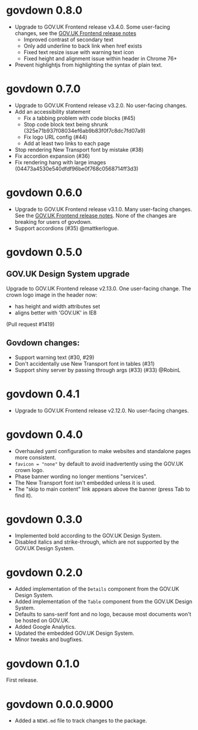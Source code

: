 # govdown 0.8.0

* Upgrade to GOV.UK Frontend release v3.4.0.  Some user-facing changes, see the
  [GOV.UK Frontend release
  notes](https://github.com/alphagov/govuk-frontend/releases/tag/v3.4.0)
    * Improved contrast of secondary text
    * Only add underline to back link when href exists
    * Fixed text resize issue with warning text icon
    * Fixed height and alignment issue within header in Chrome 76+
* Prevent highlightjs from highlighting the syntax of plain text.

# govdown 0.7.0

* Upgrade to GOV.UK Frontend release v3.2.0. No user-facing changes.
* Add an accessibility statement
  * Fix a tabbing problem with code blocks (#45)
  * Stop code block text being shrunk (325e71b937f08034ef6ab9b83f0f7c8dc7fd07a9)
  * Fix logo URL config (#44)
  * Add at least two links to each page
* Stop rendering New Transport font by mistake (#38)
* Fix accordion expansion (#36)
* Fix rendering hang with large images (04473a4530e540dfdf96be0f768c0568714ff3d3)

# govdown 0.6.0

* Upgrade to GOV.UK Frontend release v3.1.0. Many user-facing changes. See the
  [GOV.UK Frontend release
  notes](https://github.com/alphagov/govuk-frontend/releases/tag/v3.1.0).  None
  of the changes are breaking for users of govdown.
* Support accordions (#35) @mattkerlogue.

# govdown 0.5.0

## GOV.UK Design System upgrade

Upgrade to GOV.UK Frontend release v2.13.0. One user-facing change.  The crown
logo image in the header now:

* has height and width attributes set
* aligns better with 'GOV.UK' in IE8

(Pull request #1419)

## Govdown changes:

* Support warning text (#30, #29)
* Don't accidentally use New Transport font in tables (#31)
* Support shiny server by passing through args (#33) (#33) @RobinL

# govdown 0.4.1

* Upgrade to GOV.UK Frontend release v2.12.0. No user-facing changes.

# govdown 0.4.0

* Overhauled yaml configuration to make websites and standalone pages more
    consistent.
* `favicon = "none"` by default to avoid inadvertently using the GOV.UK crown
    logo.
* Phase banner wording no longer mentions "services".
* The New Transport font isn't embedded unless it is used.
* The "skip to main content" link appears above the banner (press Tab to find
    it).

# govdown 0.3.0

* Implemented bold according to the GOV.UK Design System.
* Disabled italics and strike-through, which are not supported by the GOV.UK
    Design System.

# govdown 0.2.0

* Added implementation of the `Details` component from the GOV.UK Design System.
* Added implementation of the `Table` component from the GOV.UK Design System.
* Defaults to sans-serif font and no logo, because most documents won't be
    hosted on GOV.UK.
* Added Google Analytics.
* Updated the embedded GOV.UK Design System.
* Minor tweaks and bugfixes.

# govdown 0.1.0

First release.

# govdown 0.0.0.9000

* Added a `NEWS.md` file to track changes to the package.
